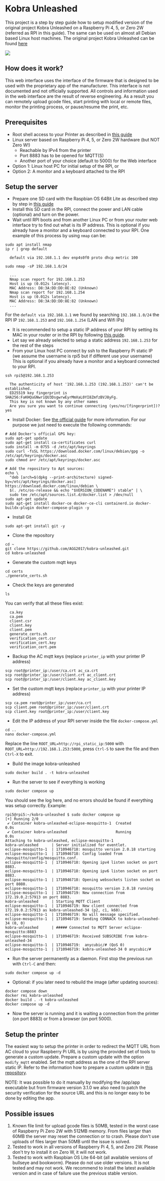 # Kobra Unleashed

This project is a step by step guide how to setup modified version of the original project Kobra Unleashed on a Raspberry Pi 4, 5, or Zero 2W (referred as RPI in this guide). The same can be used on almost all Debian based Linux host machines. The original project Kobra Unleashed can be found [here](https://github.com/anjomro/kobra-unleashed/)

![](https://raw.githubusercontent.com/AGG2017/kobra-unleashed/master/img/kobra-unleashed-idle.png)

## How does it work?

This web interface uses the interface of the firmware that is designed to be used with the proprietary app of the manufacturer. This interface is not documented and not officially supported. All controls and information used in the web interface are the result of reverse engineering. As a result you can remotely upload gcode files, start printing with local or remote files, monitor the printing process, or pause/resume the print, etc.

## Prerequisites

- Root shell access to your Printer as described in [this guide](ROOT-ACCESS.md)
- Linux server based on Raspberry Pi 4, 5, or Zero 2W hardware (but NOT Zero W!)
  - Reachable by IPv4 from the printer
  - Port 8883 has to be opened for MQTT(S)
  - Another port of your choice (default to 5000) for the Web interface
- Option 1: Linux host PC for initial setup of the RPI, or
- Option 2: A monitor and a keyboard attached to the RPI

## Setup the server

- Prepare one SD card with the Raspbian OS 64Bit Lite as described step by step in [this guide](RASPBIAN-OS.md)
- Install this SD card in the RPI, connect the power and LAN cable (optional) and turn on the power.
- Wait until RPI boots and from another Linux PC or from your router web interface try to find out what is its IP address.
  This is optional if you already have a monitor and a keyboard connected to your RPI.
  One example of this process by using `nmap` can be:

```
sudo apt install nmap
ip r | grep default
```

```
  default via 192.168.1.1 dev enp4s0f0 proto dhcp metric 100
```

```
sudo nmap -sP 192.168.1.0/24
```

```
  ...
  Nmap scan report for 192.168.1.253
  Host is up (0.012s latency).
  MAC Address: D8:3A:DD:DD:8E:82 (Unknown)
  Nmap scan report for 192.168.1.254
  Host is up (0.012s latency).
  MAC Address: D8:3A:DD:DD:8E:82 (Unknown)
  ...
```

For the `default via 192.168.1.1` we found by searching `192.168.1.0/24` the RPI IP `192.168.1.253` and `192.168.1.254` (LAN and Wifi IPs)

- It is recommended to setup a static IP address of your RPI by setting its MAC in your router or in the RPI by following [this guide](STATIC-IP.md).
- Let say we already selected to setup a static address `192.168.1.253` for the rest of the steps
- From your Linux host PC connect by ssh to the Raspberry Pi static IP (we assume the username is rpi5 but if different use your username)
  This is optional if you already have a monitor and a keyboard connected to your RPI.

```
ssh rpi5@192.168.1.253
```

```
  The authenticity of host '192.168.1.253 (192.168.1.253)' can't be established.
  ED25519 key fingerprint is SHA256:FaKHQuGNwriQU3DsgwrwEyrMmXaL0YI8ZmfzBVJ8yFg.
  This key is not known by any other names
  Are you sure you want to continue connecting (yes/no/[fingerprint])? yes
```

- Install Docker:
  See [the official guide](https://docs.docker.com/engine/install/debian/) for more information.
  For our purpose we just need to execute the following commands:

```
# Add Docker's official GPG key:
sudo apt-get update
sudo apt-get install ca-certificates curl
sudo install -m 0755 -d /etc/apt/keyrings
sudo curl -fsSL https://download.docker.com/linux/debian/gpg -o /etc/apt/keyrings/docker.asc
sudo chmod a+r /etc/apt/keyrings/docker.asc

# Add the repository to Apt sources:
echo \
  "deb [arch=$(dpkg --print-architecture) signed-by=/etc/apt/keyrings/docker.asc] https://download.docker.com/linux/debian \
  $(. /etc/os-release && echo "$VERSION_CODENAME") stable" | \
  sudo tee /etc/apt/sources.list.d/docker.list > /dev/null
sudo apt-get update
sudo apt-get install docker-ce docker-ce-cli containerd.io docker-buildx-plugin docker-compose-plugin -y
```

- Install Git

```
sudo apt-get install git -y
```

- Clone the repository

```
cd ~
git clone https://github.com/AGG2017/kobra-unleashed.git
cd kobra-unleashed
```

- Generate the custom mqtt keys

```
cd certs
./generate_certs.sh
```

- Check the keys are generated

```
ls
```

You can verify that all these files exist:

```
  ca.key
  ca.pem
  client.csr
  client.key
  client.pem
  generate_certs.sh
  verification_cert.csr
  verification_cert.key
  verification_cert.pem
```

- Backup the AC mqtt keys (replace `printer_ip` with your printer IP address)

```
scp root@printer_ip:/user/ca.crt ac_ca.crt
scp root@printer_ip:/user/client.crt ac_client.crt
scp root@printer_ip:/user/client.key ac_client.key
```

- Set the custom mqtt keys (replace `printer_ip` with your printer IP address)

```
scp ca.pem root@printer_ip:/user/ca.crt
scp client.pem root@printer_ip:/user/client.crt
scp client.key root@printer_ip:/user/client.key
```

- Edit the IP address of your RPI server inside the file `docker-compose.yml`

```
cd ..
nano docker-compose.yml
```

Replace the line `ROOT_URL=http://rpi_static_ip:5000` with `ROOT_URL=http://192.168.1.253:5000`, press `Ctrl-S` to save the file and then `Ctrl-X` to exit.

- Build the image kobra-unleashed

```
sudo docker build . -t kobra-unleashed
```

- Run the server to see if everything is working

```
sudo docker compose up
```

You should see the log here, and no errors should be found if everything was setup correctly. Example:

```
rpi5@rpi5:~/kobra-unleashed $ sudo docker compose up
[+] Running 2/0
 ✔ Container kobra-unleashed-eclipse-mosquitto-1  Created                                                                                                                                                     0.0s
 ✔ Container kobra-unleashed                      Running                                                                                                                                                     0.0s
Attaching to kobra-unleashed, eclipse-mosquitto-1
kobra-unleashed      | Server initialized for eventlet.
eclipse-mosquitto-1  | 1710946718: mosquitto version 2.0.18 starting
eclipse-mosquitto-1  | 1710946718: Config loaded from /mosquitto/config/mosquitto.conf.
eclipse-mosquitto-1  | 1710946718: Opening ipv4 listen socket on port 8883.
eclipse-mosquitto-1  | 1710946718: Opening ipv6 listen socket on port 8883.
eclipse-mosquitto-1  | 1710946718: Opening websockets listen socket on port 8080.
eclipse-mosquitto-1  | 1710946718: mosquitto version 2.0.18 running
eclipse-mosquitto-1  | 1710946719: New connection from 172.19.0.2:57913 on port 8883.
kobra-unleashed      | Starting MQTT Client
eclipse-mosquitto-1  | 1710946719: New client connected from 172.19.0.2:57913 as kobra-unleashed-34 (p2, c1, k60).
eclipse-mosquitto-1  | 1710946719: No will message specified.
eclipse-mosquitto-1  | 1710946719: Sending CONNACK to kobra-unleashed-34 (0, 0)
kobra-unleashed      | ##### Connected to MQTT Server eclipse-mosquitto:8883
eclipse-mosquitto-1  | 1710946719: Received SUBSCRIBE from kobra-unleashed-34
eclipse-mosquitto-1  | 1710946719: 	anycubic/# (QoS 0)
eclipse-mosquitto-1  | 1710946719: kobra-unleashed-34 0 anycubic/#
```

- Run the server permanently as a daemon. First stop the previous run with `Ctrl-C` and then:

```
sudo docker compose up -d
```

- Optional: if you later need to rebuild the image (after updating sources):

```
docker compose down
docker rmi kobra-unleashed
docker build . -t kobra-unleashed
docker compose up -d
```

- Now the server is running and it is waiting a connection from the printer (on port 8883) or from a browser (on port 5000).

## Setup the printer

The easiest way to setup the printer in order to redirect the MQTT URL from AC cloud to your Raspberry Pi URL is by using the provided set of tools to generate a custom update. Prepare a custom update with the option `modify_mqtt` enabled. Set the mqtt address as the one of the RPI server static IP. Refer to the information how to prepare a custom update in [this repository](https://github.com/ultimateshadsform/Anycubic-Kobra-2-Series-Tools).

NOTE: It was possible to do it manually by modifying the /app/app executable but from firmware version 3.1.0 we also need to patch the security verification for the source URL and this is no longer easy to be done by editing the app.

## Possible issues

1. Known file limit for upload gcode files is 50MB, tested in the worst case of Raspberry Pi Zero 2W with 512MB memory. From files larger than 60MB the server may reset the connection or to crash. Please don't use uploads of files larger than 50MB until the issue is solved.
2. Tested to work in all versions of Raspberry Pi 4, 5, and Zero 2W. Please don't try to install it on Zero W, it will not work.
3. Tested to work with Raspbian OS Lite 64-bit (all available versions of bullseye and bookworm). Please do not use older versions. It is not tested and may not work. We recommend to install the latest available version and in case of failure use the previous stable version.
